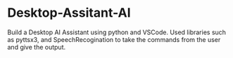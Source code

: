 # Desktop-Assitant-AI
Build a Desktop AI Assistant using python and VSCode.
Used libraries such as pyttsx3, and SpeechRecogination to take the commands from the user and give the output.
